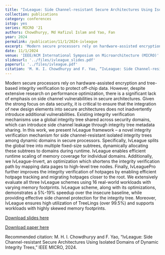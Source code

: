 ```yaml
---
title: "IvLeague: Side Channel-resistant Secure Architectures Using Isolated Domains of Dynamic Integrity Trees"
collection: publications
category: conferences
istop: yes
series: MICRO '21
authors: Chowdhuryy, Md Hafizul Islam and Yao, Fan
year: 2024
permalink: /publication/11/1/2024-ivleague
excerpt: 'Modern secure processors rely on hardware-assisted encryption and tree-based integrity verification to protect off-chip data. However, despite extensive research on performance optimization, there is a significant lack of emphasis on side channel vulnerabilities in secure architectures. Given the strong focus on data security, it is critical to ensure that the integration of new design elements into secure architectures does not inadvertently introduce additional vulnerabilities. Existing ...'
date: 11/1/2024
venue: 'IEEE/ACM International Symposium on Microarchitecture (MICRO)'
slidesurl: '../files/ivleague_slides.pdf'
paperurl: '../files/ivleague.pdf'
citation: 'M. H. I. Chowdhuryy and F. Yao, “IvLeague: Side Channel-resistant Secure Architectures Using Isolated Domains of Dynamic Integrity Trees,” IEEE MICRO, 2024.'
---
```

Modern secure processors rely on hardware-assisted encryption and tree-based integrity verification to protect off-chip data. However, despite extensive research on performance optimization, there is a significant lack of emphasis on side channel vulnerabilities in secure architectures. Given the strong focus on data security, it is critical to ensure that the integration of new design elements into secure architectures does not inadvertently introduce additional vulnerabilities. Existing integrity verification mechanisms use a global integrity tree shared across security domains, which can introduce side channel leakage through integrity tree metadata sharing. In this work, we present IvLeague framework – a novel integrity verification mechanism for side channel-resistant isolated integrity trees among dynamic domains in secure processors. Specifically, IvLeague splits the global tree into multiple fixed-size subtrees, dynamically allocating these subtrees to domains during runtime. IvLeague enables efficient runtime scaling of memory coverage for individual domains. Additionally, we IvLeague-Invert, an optimization which shortens the integrity verification path by mapping data pages to high-level tree nodes. Finally, IvLeaguePro further improves the integrity verification of hotpages by enabling efficient hotpage tracking and migrating hotpages closer to the root. We extensively evaluate all three IvLeague schemes using 16 real-world workloads with varying memory footprints. IvLeague scheme, along with its optimizations, demonstrates a 5%-19% speedup over the insecure baseline, while providing effective side channel protection for the integrity tree. Moreover, IvLeague ensures high utilization of TreeLings (over 99.5%) and supports workloads with highly skewed memory footprints.

[Download slides here](../files/ivleague_slides.pdf)

[Download paper here](../files/ivleague.pdf)

Recommended citation: M. H. I. Chowdhuryy and F. Yao, “IvLeague: Side Channel-resistant Secure Architectures Using Isolated Domains of Dynamic Integrity Trees,” IEEE MICRO, 2024.